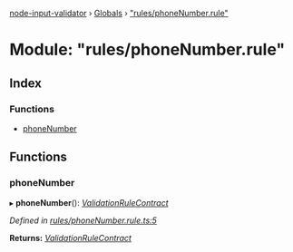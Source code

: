 [node-input-validator](../README.md) › [Globals](../globals.md) › ["rules/phoneNumber.rule"](_rules_phonenumber_rule_.md)

# Module: "rules/phoneNumber.rule"

## Index

### Functions

* [phoneNumber](_rules_phonenumber_rule_.md#phonenumber)

## Functions

###  phoneNumber

▸ **phoneNumber**(): *[ValidationRuleContract](../interfaces/_contracts_.validationrulecontract.md)*

*Defined in [rules/phoneNumber.rule.ts:5](https://github.com/bitnbytesio/node-input-validator/blob/952f4ba/src/rules/phoneNumber.rule.ts#L5)*

**Returns:** *[ValidationRuleContract](../interfaces/_contracts_.validationrulecontract.md)*
